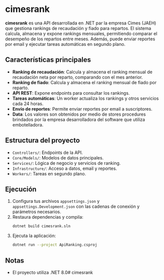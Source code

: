 # cimesrank

**cimesrank** es una API desarrollada en .NET par la empresa Cimes (JAEH) que gestiona rankings de recaudación y fiado para repartos. El sistema calcula, almacena y expone rankings mensuales, permitiendo comparar el desempeño de los repartos entre meses. Además, puede enviar reportes por email y ejecutar tareas automáticas en segundo plano.

## Características principales
- **Ranking de recaudación**: Calcula y almacena el ranking mensual de recaudación neta por reparto, comparando con el mes anterior.
- **Ranking de fiado**: Calcula y almacena el ranking mensual de fiado por reparto.
- **API REST**: Expone endpoints para consultar los rankings.
- **Tareas automáticas**: Un worker actualiza los rankings y otros servicios cada 24 horas.
- **Envío de reportes**: Permite enviar reportes por email a suscriptores.
- **Data**: Los valores son obtenidos por medio de stores procedures brindados por la empresa desarrolladora del software que utiliza embotelladora.

## Estructura del proyecto
- `Controllers/`: Endpoints de la API.
- `Core/Models/`: Modelos de datos principales.
- `Services/`: Lógica de negocio y servicios de ranking.
- `Infrastructure/`: Acceso a datos, email y reportes.
- `Workers/`: Tareas en segundo plano.

## Ejecución
1. Configura tus archivos `appsettings.json` y `appsettings.Development.json` con las cadenas de conexión y parámetros necesarios.
2. Restaura dependencias y compila:
   ```sh
   dotnet build cimesrank.sln
   ```
3. Ejecuta la aplicación:
   ```sh
   dotnet run --project ApiRanking.csproj
   ```

## Notas
- El proyecto utiliza .NET 8.0# cimesrank
